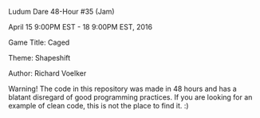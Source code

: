 Ludum Dare 48-Hour #35 (Jam)

April 15 9:00PM EST - 18 9:00PM EST, 2016

Game Title: Caged

Theme: Shapeshift

Author: Richard Voelker

Warning! The code in this repository was made in 48 hours and has a blatant disregard of good programming practices. If you are looking for an example of clean code, this is not the place to find it. :)